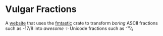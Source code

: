 # Vulgar Fractions
A [website] that uses the [fmtastic] crate to transform *boring* ASCII fractions
such as -17/8 into *awesome ✨* Unicode fractions such as ⁻¹⁷⁄₈


[website]: https://frac.rubys.ninja
[fmtastic]: https://crates.io/crates/fmtastic
